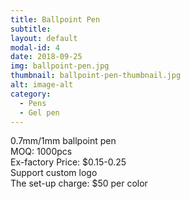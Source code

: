 ```yaml
---
title: Ballpoint Pen
subtitle: 
layout: default
modal-id: 4
date: 2018-09-25
img: ballpoint-pen.jpg
thumbnail: ballpoint-pen-thumbnail.jpg
alt: image-alt
category: 
  - Pens
  - Gel pen
---
```


0.7mm/1mm ballpoint pen<br>
MOQ: 1000pcs<br>
Ex-factory Price: $0.15-0.25<br>
Support custom logo<br>
The set-up charge: $50 per color<br>
